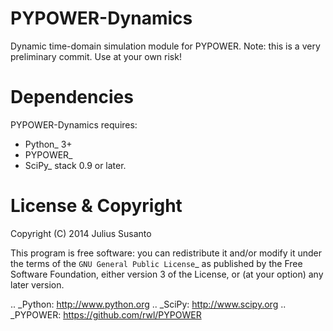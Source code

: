 PYPOWER-Dynamics
================

Dynamic time-domain simulation module for PYPOWER.
Note: this is a very preliminary commit. Use at your own risk!

Dependencies
============

PYPOWER-Dynamics requires:

* Python_ 3+
* PYPOWER_
* SciPy_ stack 0.9 or later.

License & Copyright
===================

Copyright (C) 2014 Julius Susanto

This program is free software: you can redistribute it and/or modify
it under the terms of the `GNU General Public License`_ as published
by the Free Software Foundation, either version 3 of the License,
or (at your option) any later version.


.. _Python: http://www.python.org
.. _SciPy: http://www.scipy.org
.. _PYPOWER: https://github.com/rwl/PYPOWER